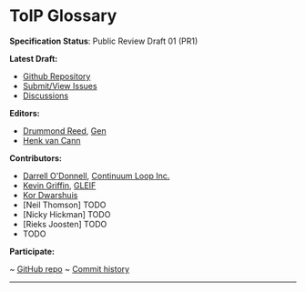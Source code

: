 ToIP Glossary 
==================

**Specification Status**: Public Review Draft 01 (PR1)

**Latest Draft:**

* [Github Repository](https://github.com/trustoverip/ctwg-main-glossary)
* [Submit/View Issues](https://github.com/trustoverip/ctwg-main-glossary/issues)
* [Discussions](https://github.com/trustoverip/ctwg-main-glossary/discussions)

**Editors:**

- [Drummond Reed](https://github.com/talltree), [Gen](https://www.gendigital.com)
- [Henk van Cann](https://github.com/henkvancann)

**Contributors:**

- [Darrell O'Donnell](https://github.com/darrellodonnell), [Continuum Loop Inc.](https://www.continuumloop.com/)
- [Kevin Griffin](https://github.com/m00sey), [GLEIF](https://gleif.org)
- [Kor Dwarshuis](https://github.com/kordwarshuis/)
- [Neil Thomson] TODO
- [Nicky Hickman] TODO
- [Rieks Joosten] TODO
- TODO

**Participate:**

~ [GitHub repo](https://github.com/trustoverip/ctwg-main-glossary)
~ [Commit history](https://github.com/trustoverip/ctwg-main-glossary/commits/main)

------------------------------------

[//]: # (Pandoc Formatting Macros)

[//]: # (\maketitle)

[//]: # (\newpage)